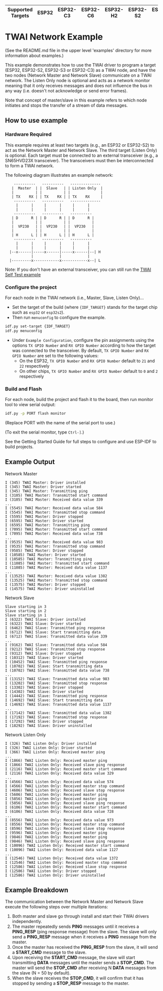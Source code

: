 | Supported Targets | ESP32 | ESP32-C3 | ESP32-C6 | ESP32-H2 | ESP32-S2 | ESP32-S3 |
| ----------------- | ----- | -------- | -------- | -------- | -------- | -------- |

# TWAI Network Example

(See the README.md file in the upper level 'examples' directory for more information about examples.)

This example demonstrates how to use the TWAI driver to program a target (ESP32, ESP32-S2, ESP32-S3 or ESP32-C3) as a TWAI node, and have the two nodes (Network Master and Network Slave) communicate on a TWAI network. The Listen Only node is optional and acts as a network monitor meaning that it only receives messages and does not influence the bus in any way (i.e. doesn't not acknowledge or send error frames).

Note that concept of master/slave in this example refers to which node initiates
and stops the transfer of a stream of data messages.

## How to use example

### Hardware Required

This example requires at least two targets (e.g., an ESP32 or ESP32-S2) to act as the Network Master and Network Slave. The third target (Listen Only) is optional. Each target must be connected to an external transceiver (e.g., a SN65HVD23X transceiver). The transceivers must then be interconnected to form a TWAI network.

The following diagram illustrates an example network:

```text
    ----------   ----------   --------------
   |  Master  | |  Slave   | | Listen Only  |
   |          | |          | |              |
   | TX    RX | | TX    RX | | TX    RX     |
    ----------   ----------   --------------
     |      |     |      |     |      |
     |      |     |      |     |      |
    ----------   ----------   ----------
   | D      R | | D      R | | D      R |
   |          | |          | |          |
   |  VP230   | |  VP230   | |  VP230   |
   |          | |          | |          |
   | H      L | | H      L | | H      L |
    ----------   ----------   ----------
     |      |     |      |     |      |
     |      |     |      |     |      |
  |--x------|-----x------|-----x------|--| H
            |            |            |
  |---------x------------x------------x--| L

```

Note: If you don't have an external transceiver, you can still run the [TWAI Self Test example](../twai_self_test/README.md)

### Configure the project

For each node in the TWAI network (i.e., Master, Slave, Listen Only)...

* Set the target of the build (where `{IDF_TARGET}` stands for the target chip such as `esp32` or `esp32s2`).
* Then run `menuconfig` to configure the example.

```sh
idf.py set-target {IDF_TARGET}
idf.py menuconfig
```

* Under `Example Configuration`, configure the pin assignments using the options `TX GPIO Number` and `RX GPIO Number` according to how the target was connected to the transceiver. By default, `TX GPIO Number` and `RX GPIO Number` are set to the following values:
  * On the ESP32, `TX GPIO Number` and `RX GPIO Number` default to `21` and `22` respectively
  * On other chips, `TX GPIO Number` and `RX GPIO Number` default to `0` and `2` respectively

### Build and Flash

For each node, build the project and flash it to the board, then run monitor tool to view serial output:

```sh
idf.py -p PORT flash monitor
```

(Replace PORT with the name of the serial port to use.)

(To exit the serial monitor, type ``Ctrl-]``.)

See the Getting Started Guide for full steps to configure and use ESP-IDF to build projects.

## Example Output

Network Master

```text
I (345) TWAI Master: Driver installed
I (345) TWAI Master: Driver started
I (345) TWAI Master: Transmitting ping
I (3105) TWAI Master: Transmitted start command
I (3105) TWAI Master: Received data value 339
...
I (5545) TWAI Master: Received data value 584
I (5545) TWAI Master: Transmitted stop command
I (5595) TWAI Master: Driver stopped
I (6595) TWAI Master: Driver started
I (6595) TWAI Master: Transmitting ping
I (7095) TWAI Master: Transmitted start command
I (7095) TWAI Master: Received data value 738
...
I (9535) TWAI Master: Received data value 983
I (9535) TWAI Master: Transmitted stop command
I (9585) TWAI Master: Driver stopped
I (10585) TWAI Master: Driver started
I (10585) TWAI Master: Transmitting ping
I (11085) TWAI Master: Transmitted start command
I (11085) TWAI Master: Received data value 1137
...
I (13525) TWAI Master: Received data value 1382
I (13525) TWAI Master: Transmitted stop command
I (13575) TWAI Master: Driver stopped
I (14575) TWAI Master: Driver uninstalled
```

Network Slave

```text
Slave starting in 3
Slave starting in 2
Slave starting in 1
I (6322) TWAI Slave: Driver installed
I (6322) TWAI Slave: Driver started
I (6462) TWAI Slave: Transmitted ping response
I (6712) TWAI Slave: Start transmitting data
I (6712) TWAI Slave: Transmitted data value 339
...
I (9162) TWAI Slave: Transmitted data value 584
I (9212) TWAI Slave: Transmitted stop response
I (9312) TWAI Slave: Driver stopped
I (10312) TWAI Slave: Driver started
I (10452) TWAI Slave: Transmitted ping response
I (10702) TWAI Slave: Start transmitting data
I (10702) TWAI Slave: Transmitted data value 738
...
I (13152) TWAI Slave: Transmitted data value 983
I (13202) TWAI Slave: Transmitted stop response
I (13302) TWAI Slave: Driver stopped
I (14302) TWAI Slave: Driver started
I (14442) TWAI Slave: Transmitted ping response
I (14692) TWAI Slave: Start transmitting data
I (14692) TWAI Slave: Transmitted data value 1137
...
I (17142) TWAI Slave: Transmitted data value 1382
I (17192) TWAI Slave: Transmitted stop response
I (17292) TWAI Slave: Driver stopped
I (18292) TWAI Slave: Driver uninstalled
```

Network Listen Only

```text
I (326) TWAI Listen Only: Driver installed
I (326) TWAI Listen Only: Driver started
I (366) TWAI Listen Only: Received master ping
...
I (1866) TWAI Listen Only: Received master ping
I (1866) TWAI Listen Only: Received slave ping response
I (2116) TWAI Listen Only: Received master start command
I (2116) TWAI Listen Only: Received data value 329
...
I (4566) TWAI Listen Only: Received data value 574
I (4566) TWAI Listen Only: Received master stop command
I (4606) TWAI Listen Only: Received slave stop response
I (5606) TWAI Listen Only: Received master ping
I (5856) TWAI Listen Only: Received master ping
I (5856) TWAI Listen Only: Received slave ping response
I (6106) TWAI Listen Only: Received master start command
I (6106) TWAI Listen Only: Received data value 728
...
I (8556) TWAI Listen Only: Received data value 973
I (8556) TWAI Listen Only: Received master stop command
I (8596) TWAI Listen Only: Received slave stop response
I (9596) TWAI Listen Only: Received master ping
I (9846) TWAI Listen Only: Received master ping
I (9846) TWAI Listen Only: Received slave ping response
I (10096) TWAI Listen Only: Received master start command
I (10096) TWAI Listen Only: Received data value 1127
...
I (12546) TWAI Listen Only: Received data value 1372
I (12546) TWAI Listen Only: Received master stop command
I (12586) TWAI Listen Only: Received slave stop response
I (12586) TWAI Listen Only: Driver stopped
I (12586) TWAI Listen Only: Driver uninstalled

```

## Example Breakdown

The communication between the Network Master and Network Slave execute the following steps over multiple iterations:

1. Both master and slave go through install and start their TWAI drivers independently.
2. The master repeatedly sends **PING** messages until it receives a **PING_RESP** (ping response message) from the slave. The slave will only send a **PING_RESP** message when it receives a **PING** message from the master.
3. Once the master has received the **PING_RESP** from the slave, it will send a **START_CMD** message to the slave.
4. Upon receiving the **START_CMD** message, the slave will start transmitting **DATA** messages until the master sends a **STOP_CMD**. The master will send the **STOP_CMD** after receiving N **DATA** messages from the slave (N = 50 by default).
5. When the slave receives the **STOP_CMD**, it will confirm that it has stopped by sending a **STOP_RESP** message to the master.
